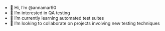 - 👋 Hi, I’m @annamar90
- 👀 I’m interested in QA testing
- 🌱 I’m currently learning automated test suites
- 💞️ I’m looking to collaborate on projects involving new testing techniques


<!---
annamar90/annamar90 is a ✨ special ✨ repository because its `README.md` (this file) appears on your GitHub profile.
You can click the Preview link to take a look at your changes.
--->
